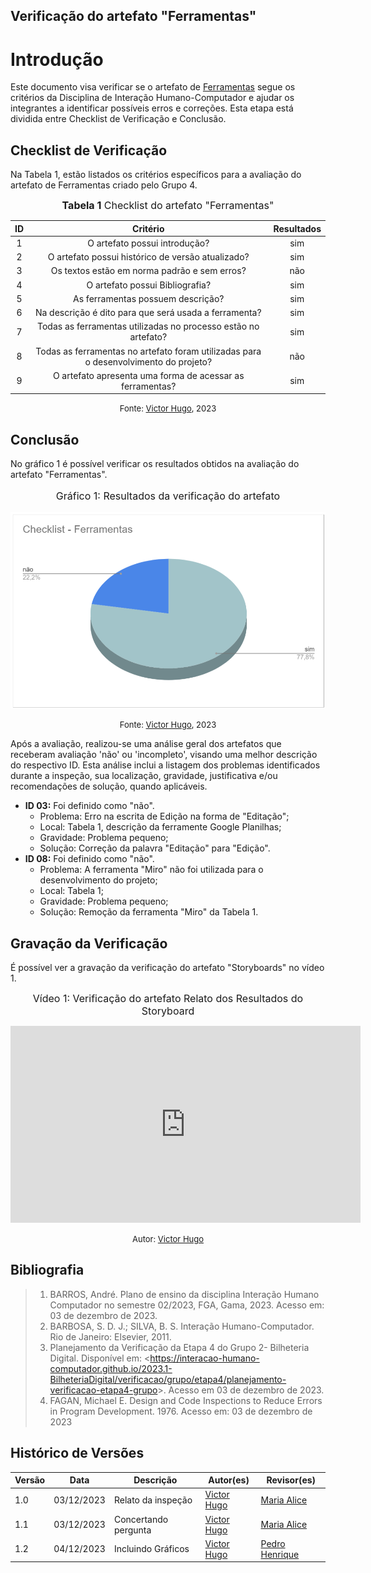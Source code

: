 ## Verificação do artefato "Ferramentas"

# Introdução

Este documento visa verificar se o artefato de [Ferramentas](../../../planejamento/ferramentas.md) segue os critérios da Disciplina de Interação Humano-Computador e ajudar os integrantes a identificar possíveis erros e correções. Esta etapa está dividida entre Checklist de Verificação e Conclusão.


## Checklist de Verificação

Na Tabela 1, estão listados os critérios específicos para a avaliação do artefato de Ferramentas criado pelo Grupo 4.

<font size="3"><p style="text-align: center"><b>Tabela 1</b> Checklist do artefato "Ferramentas" </p></font>

|  ID   |                                       Critério                                       | Resultados |
| :---: | :----------------------------------------------------------------------------------: | :--------: |
|   1   |                            O artefato possui introdução?                             |    sim     |
|   2   |                  O artefato possui histórico de versão atualizado?                   |    sim     |
|   3   |                     Os textos estão em norma padrão e sem erros?                     |    não     |
|   4   |                           O artefato possui Bibliografia?                            |    sim     |
|   5   |                          As ferramentas possuem descrição?                           |    sim     |
|   6   |                Na descrição é dito para que será usada a ferramenta?                 |    sim     |
|   7   |            Todas as ferramentas utilizadas no processo estão no artefato?            |    sim     |
|   8   | Todas as ferramentas no artefato foram utilizadas para o desenvolvimento do projeto? |    não     |
|   9   |              O artefato apresenta uma forma de acessar as ferramentas?               |    sim     |

<font size="2"><p style="text-align: center">Fonte: [Victor Hugo](https://github.com/ViictorHugoo), 2023</p></font>

## Conclusão

No gráfico 1 é possível verificar os resultados obtidos na avaliação do artefato "Ferramentas".

<center>
<font size="3"><p style="text-align: center"> Gráfico 1: Resultados da verificação do artefato</p></font>

![Gráfico de Resultados](../../../assets/verificacao/checklist-ferramentas.png)

<font size="2"><p style="text-align: center">Fonte: [Victor Hugo](https://github.com/ViictorHugoo), 2023</p></font>
</center>

Após a avaliação, realizou-se uma análise geral dos artefatos que receberam avaliação 'não' ou 'incompleto', visando uma melhor descrição do respectivo ID. Esta análise inclui a listagem dos problemas identificados durante a inspeção, sua localização, gravidade, justificativa e/ou recomendações de solução, quando aplicáveis.

- **ID 03:** Foi definido como "não".
    - Problema: Erro na escrita de Edição na forma de "Editação";
    - Local: Tabela 1, descrição da ferramente Google Planilhas;
    - Gravidade: Problema pequeno;
    - Solução: Correção da palavra "Editação" para "Edição".
- **ID 08:** Foi definido como "não".
    - Problema: A ferramenta "Miro" não foi utilizada para o desenvolvimento do projeto;
    - Local: Tabela 1;
    - Gravidade: Problema pequeno;
    - Solução: Remoção da ferramenta "Miro" da Tabela 1.


## Gravação da Verificação

É possível ver a gravação da verificação do artefato "Storyboards" no vídeo 1.

<center>

<font size="3"><p style="text-align: center">Vídeo 1: Verificação do artefato Relato dos Resultados do Storyboard </p></font>

<iframe width="560" height="315" src="https://www.youtube.com/embed/A2rCbeZWYSA?si=HqH2fFsaxmBkQezq" title="YouTube video player" frameborder="0" allow="accelerometer; autoplay; clipboard-write; encrypted-media; gyroscope; picture-in-picture; web-share" allowfullscreen></iframe>

<font size="2"><p style="text-align: center">Autor: [Victor Hugo](https://github.com/ViictorHugoo)</p></font>

</center>


## Bibliografia 

> 1. BARROS, André. Plano de ensino da disciplina Interação Humano Computador no semestre 02/2023, FGA, Gama, 2023. Acesso em: 03 de dezembro de 2023.
> 2. BARBOSA, S. D. J.; SILVA, B. S. Interação Humano-Computador. Rio de Janeiro: Elsevier, 2011.
> 3. Planejamento da Verificação da Etapa 4 do Grupo 2- Bilheteria Digital. Disponível em: <<https://interacao-humano-computador.github.io/2023.1-BilheteriaDigital/verificacao/grupo/etapa4/planejamento-verificacao-etapa4-grupo>>. Acesso em 03 de dezembro de 2023.
> 4. FAGAN, Michael E. Design and Code Inspections to Reduce Errors in Program Development. 1976. Acesso em: 03 de dezembro de 2023


## Histórico de Versões

| Versão | Data       | Descrição            | Autor(es)                                      | Revisor(es)                                    |
| ------ | ---------- | -------------------- | ---------------------------------------------- | ---------------------------------------------- |
| 1.0    | 03/12/2023 | Relato da inspeção   | [Victor Hugo](https://github.com/ViictorHugoo) | [Maria Alice](https://github.com/Maliz30)      |
| 1.1    | 03/12/2023 | Concertando pergunta | [Victor Hugo](https://github.com/ViictorHugoo) | [Maria Alice](https://github.com/Maliz30)      |
| 1.2    | 04/12/2023 | Incluindo Gráficos   | [Victor Hugo](https://github.com/ViictorHugoo) | [Pedro Henrique](https://github.com/pedro-hsf) |

